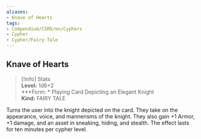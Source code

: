 ```yaml
---
aliases:
- Knave of Hearts
tags:
- Compendium/CSRD/en/Cyphers
- Cypher
- Cypher/Fairy-Tale
---
```


  
## Knave of Hearts  
>[!info] Stats  
> **Level:** 1d6+2  
> ***Form: * Playing Card Depicting an Elegant Knight  
> **Kind:** FAIRY TALE
  
Turns the user into the knight depicted on the card. They take on the appearance, voice, and mannerisms of the knight. They also gain +1 Armor, +1 damage, and an asset in sneaking, hiding, and stealth. The effect lasts for ten minutes per cypher level.